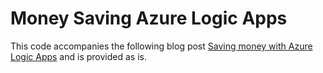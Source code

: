# Money Saving Azure Logic Apps

This code accompanies the following blog post [Saving money with Azure Logic Apps](https://www.russ.foo/2024/04/01/saving-money-with-azure-logic-apps/) and is provided as is.